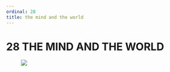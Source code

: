 ```yaml
---
ordinal: 28
title: the mind and the world
---
```


# 28 THE MIND AND THE WORLD 

<figure><img src="../images/ch28/28-1.png"/></figure>